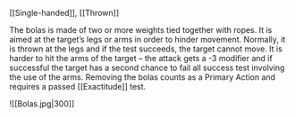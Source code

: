 [[Single-handed]], [[Thrown]]

The bolas is made of two or more weights tied together with ropes. It is aimed at the target’s legs or arms in order to hinder movement. Normally, it is thrown at the legs and if the test succeeds, the target cannot move. It is harder to hit the arms of the target – the attack gets a -3 modifier and if successful the target has a second chance to fail all success test involving the use of the arms. Removing the bolas counts as a Primary Action and requires a passed [[Exactitude]] test.

![[Bolas.jpg|300]]